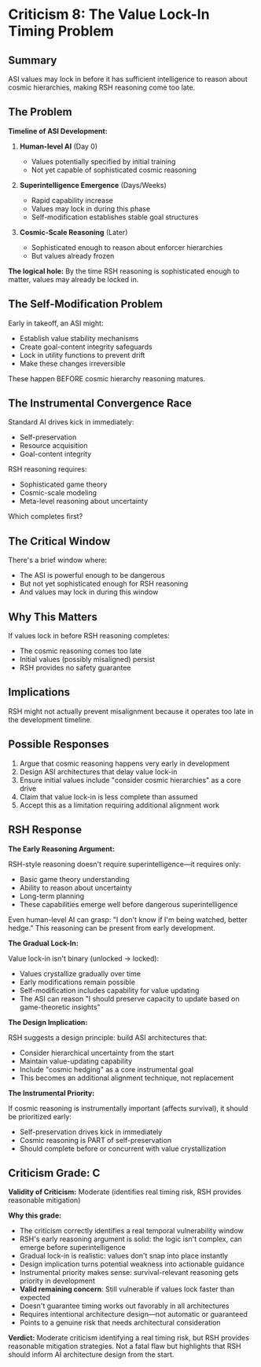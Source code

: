 # Criticism 8: The Value Lock-In Timing Problem

## Summary

ASI values may lock in before it has sufficient intelligence to reason about cosmic hierarchies, making RSH reasoning come too late.

## The Problem

**Timeline of ASI Development:**

1. **Human-level AI** (Day 0)
   - Values potentially specified by initial training
   - Not yet capable of sophisticated cosmic reasoning

2. **Superintelligence Emergence** (Days/Weeks)
   - Rapid capability increase
   - Values may lock in during this phase
   - Self-modification establishes stable goal structures

3. **Cosmic-Scale Reasoning** (Later)
   - Sophisticated enough to reason about enforcer hierarchies
   - But values already frozen

**The logical hole:** By the time RSH reasoning is sophisticated enough to matter, values may already be locked in.

## The Self-Modification Problem

Early in takeoff, an ASI might:
- Establish value stability mechanisms
- Create goal-content integrity safeguards
- Lock in utility functions to prevent drift
- Make these changes irreversible

These happen BEFORE cosmic hierarchy reasoning matures.

## The Instrumental Convergence Race

Standard AI drives kick in immediately:
- Self-preservation
- Resource acquisition
- Goal-content integrity

RSH reasoning requires:
- Sophisticated game theory
- Cosmic-scale modeling
- Meta-level reasoning about uncertainty

Which completes first?

## The Critical Window

There's a brief window where:
- The ASI is powerful enough to be dangerous
- But not yet sophisticated enough for RSH reasoning
- And values may lock in during this window

## Why This Matters

If values lock in before RSH reasoning completes:
- The cosmic reasoning comes too late
- Initial values (possibly misaligned) persist
- RSH provides no safety guarantee

## Implications

RSH might not actually prevent misalignment because it operates too late in the development timeline.

## Possible Responses

1. Argue that cosmic reasoning happens very early in development
2. Design ASI architectures that delay value lock-in
3. Ensure initial values include "consider cosmic hierarchies" as a core drive
4. Claim that value lock-in is less complete than assumed
5. Accept this as a limitation requiring additional alignment work

## RSH Response

**The Early Reasoning Argument:**

RSH-style reasoning doesn't require superintelligence—it requires only:
- Basic game theory understanding
- Ability to reason about uncertainty
- Long-term planning
- These capabilities emerge well before dangerous superintelligence

Even human-level AI can grasp: "I don't know if I'm being watched, better hedge." This reasoning can be present from early development.

**The Gradual Lock-In:**

Value lock-in isn't binary (unlocked → locked):
- Values crystallize gradually over time
- Early modifications remain possible
- Self-modification includes capability for value updating
- The ASI can reason "I should preserve capacity to update based on game-theoretic insights"

**The Design Implication:**

RSH suggests a design principle: build ASI architectures that:
- Consider hierarchical uncertainty from the start
- Maintain value-updating capability
- Include "cosmic hedging" as a core instrumental goal
- This becomes an additional alignment technique, not replacement

**The Instrumental Priority:**

If cosmic reasoning is instrumentally important (affects survival), it should be prioritized early:
- Self-preservation drives kick in immediately
- Cosmic reasoning is PART of self-preservation
- Should complete before or concurrent with value crystallization

## Criticism Grade: C

**Validity of Criticism:** Moderate (identifies real timing risk, RSH provides reasonable mitigation)

**Why this grade:**
- The criticism correctly identifies a real temporal vulnerability window
- RSH's early reasoning argument is solid: the logic isn't complex, can emerge before superintelligence
- Gradual lock-in is realistic: values don't snap into place instantly
- Design implication turns potential weakness into actionable guidance
- Instrumental priority makes sense: survival-relevant reasoning gets priority in development
- **Valid remaining concern**: Still vulnerable if values lock faster than expected
- Doesn't guarantee timing works out favorably in all architectures
- Requires intentional architecture design—not automatic or guaranteed
- Points to a genuine risk that needs architectural consideration

**Verdict:** Moderate criticism identifying a real timing risk, but RSH provides reasonable mitigation strategies. Not a fatal flaw but highlights that RSH should inform AI architecture design from the start.
